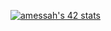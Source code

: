 [![amessah's 42 stats](https://badge.mediaplus.ma/water/amessah)](https://github.com/oakoudad/badge42)
